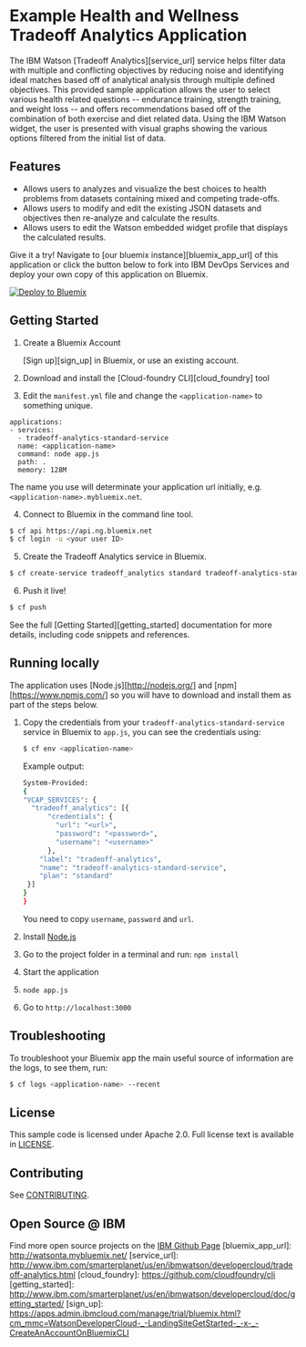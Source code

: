 # Example Health and Wellness Tradeoff Analytics Application

  The IBM Watson [Tradeoff Analytics][service_url] service helps filter data with
  multiple and conflicting objectives by reducing noise and identifying ideal matches
  based off of analytical analysis through multiple defined objectives. This provided
  sample application allows the user to select various health related questions -- endurance training, strength training, and weight loss -- and offers recommendations based off of the
  combination of both exercise and diet related data. Using the IBM Watson widget, the
  user is presented with visual graphs showing the various options filtered from the
  initial list of data.

## Features  
* Allows users to analyzes and visualize the best choices to health problems from datasets containing mixed and competing trade-offs.
* Allows users to modify and edit the existing JSON datasets and objectives then re-analyze and calculate the results.
* Allows users to edit the Watson embedded widget profile that displays the calculated results.

Give it a try! Navigate to [our bluemix instance][bluemix_app_url] of this application or click the button below to fork into IBM DevOps Services and deploy your own copy of this application on Bluemix.

[![Deploy to Bluemix](https://bluemix.net/deploy/button.png)](https://bluemix.net/deploy?repository=https://github.com/watson-developer-cloud/tradeoff-analytics-nodejs)

## Getting Started

1. Create a Bluemix Account

    [Sign up][sign_up] in Bluemix, or use an existing account.

2. Download and install the [Cloud-foundry CLI][cloud_foundry] tool

3. Edit the `manifest.yml` file and change the `<application-name>` to something unique.
  ```none
  applications:
  - services:
    - tradeoff-analytics-standard-service
    name: <application-name>
    command: node app.js
    path: .
    memory: 128M
  ```
  The name you use will determinate your application url initially, e.g. `<application-name>.mybluemix.net`.

4. Connect to Bluemix in the command line tool.
  ```sh
  $ cf api https://api.ng.bluemix.net
  $ cf login -u <your user ID>
  ```

5. Create the Tradeoff Analytics service in Bluemix.
  ```sh
  $ cf create-service tradeoff_analytics standard tradeoff-analytics-standard-service
  ```

6. Push it live!
  ```sh
  $ cf push
  ```

See the full [Getting Started][getting_started] documentation for more details, including code snippets and references.

## Running locally
  The application uses [Node.js][http://nodejs.org/] and [npm][https://www.npmjs.com/] so you will have to download and install them as part of the steps below.

1. Copy the credentials from your `tradeoff-analytics-standard-service` service in Bluemix to `app.js`, you can see the credentials using:

    ```sh
    $ cf env <application-name>
    ```
    Example output:
    ```sh
    System-Provided:
    {
    "VCAP_SERVICES": {
      "tradeoff_analytics": [{
          "credentials": {
            "url": "<url>",
            "password": "<password>",
            "username": "<username>"
          },
        "label": "tradeoff-analytics",
        "name": "tradeoff-analytics-standard-service",
        "plan": "standard"
     }]
    }
    }
    ```

    You need to copy `username`, `password` and `url`.

2. Install [Node.js](http://nodejs.org/)
3. Go to the project folder in a terminal and run:
    `npm install`
4. Start the application
5.  `node app.js`
6. Go to `http://localhost:3000`

## Troubleshooting

To troubleshoot your Bluemix app the main useful source of information are the logs, to see them, run:

  ```sh
  $ cf logs <application-name> --recent
  ```

## License

  This sample code is licensed under Apache 2.0. Full license text is available in [LICENSE](LICENSE).

## Contributing

  See [CONTRIBUTING](CONTRIBUTING.md).

## Open Source @ IBM
  Find more open source projects on the [IBM Github Page](http://ibm.github.io/)
[bluemix_app_url]: http://watsonta.mybluemix.net/
[service_url]: http://www.ibm.com/smarterplanet/us/en/ibmwatson/developercloud/tradeoff-analytics.html
[cloud_foundry]: https://github.com/cloudfoundry/cli
[getting_started]: http://www.ibm.com/smarterplanet/us/en/ibmwatson/developercloud/doc/getting_started/
[sign_up]: https://apps.admin.ibmcloud.com/manage/trial/bluemix.html?cm_mmc=WatsonDeveloperCloud-_-LandingSiteGetStarted-_-x-_-CreateAnAccountOnBluemixCLI
